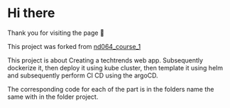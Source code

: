 
# Hi there

Thank you for visiting the page 👋

This project was forked from [nd064_course_1](https://github.com/udacity/nd064_course_1) 

This project is about Creating a techtrends web app. 
Subsequently dockerize it, then deploy it using kube cluster, then template it using helm and subsequently perform CI CD using the argoCD.

The corresponding code for each of the part is in the folders name the same with in the folder project. 
